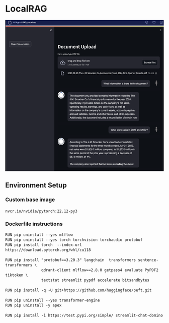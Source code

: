 # LocalRAG

<img src="chatbot_img.png"  width="640" height="480">


## Environment Setup

### Custom base image 
```nvcr.io/nvidia/pytorch:22.12-py3```


### Dockerfile instructions

```
RUN pip uninstall --yes mlflow
RUN pip uninstall --yes torch torchvision torchaudio protobuf
RUN pip install torch  --index-url https://download.pytorch.org/whl/cu118

RUN pip install "protobuf==3.20.3" langchain  transformers sentence-transformers \
                qdrant-client mlflow==2.8.0 getpass4 evaluate PyPDF2 tiktoken \
                textstat streamlit pypdf accelerate bitsandbytes
                
RUN pip install -q -U git+https://github.com/huggingface/peft.git

RUN pip uninstall --yes transformer-engine
RUN pip uninstall -y apex

RUN pip install -i https://test.pypi.org/simple/ streamlit-chat-domino
```


